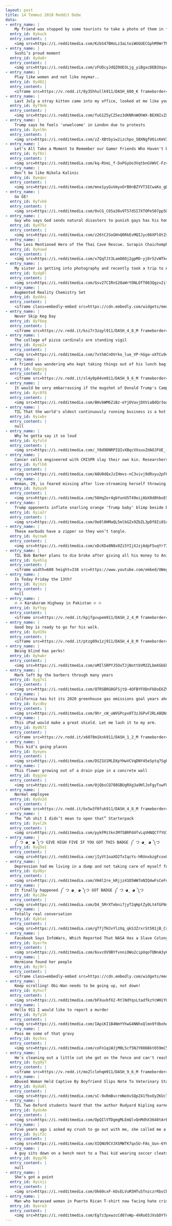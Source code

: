 ```yaml
---
layout: post
title: 14 Temmuz 2018 Reddit Debe
data:
- entry_name: |
    My friend was stopped by some tourists to take a photo of them in front of an advertisement for Tape Face in Las Vegas... My friend IS Tape Face.
  entry_id: 8ybuck
  entry_content: |
    <img src=https://i.redditmedia.com/KzbS47BHoLz3aLtoiWUGUECGphM9WrTNCN-JyR8kmfo.jpg?s=a00808bb9b77650b10447d2920dcdf8d frameborder=0>
- entry_name: |
    Sushi’s proud moment
  entry_id: 8yda0r
  entry_content: |
    <img src=https://i.redditmedia.com/zFUDcyJdQZ0UD3Ljg_yiBgxcDEB3Xqscj-ye-HZtAHo.jpg?s=a518504ebad77b6d42bffa7465705d2a frameborder=0>
- entry_name: |
    Play like women and not like neymar..
  entry_id: 8yd02j
  entry_content: |
    <iframe src=https://v.redd.it/8y35hhullk911/DASH_600_K frameborder=0></iframe>
- entry_name: |
    Last July a stray kitten came into my office, looked at me like you are my human, so I adopted her. Today, this happened. Guess now I'm an owner of another good girl.
  entry_id: 8yf9nb
  entry_content: |
    <img src=https://i.redditmedia.com/fuG1Z5yCZSez3dKNRnWOhWX-BEXNIsZXxZSBaVDmZSk.png?s=26e3c1d8fdf6d06b820c95dcf1ad82ab frameborder=0>
- entry_name: |
    Trump says he feels 'unwelcome' in London due to protests
  entry_id: 8yel9n
  entry_content: |
    <img src=https://i.redditmedia.com/zZ-XBtbyiw2izchpo_5BXNgfUOicKmV3xI1ASOsbipM.jpg?s=27349440b76bba4731bbfdd3f94644ff frameborder=0>
- entry_name: |
    Let's All Take a Moment to Remember our Gamer Friends Who Haven't been Online in Years
  entry_id: 8yf0sl
  entry_content: |
    <img src=https://i.redditmedia.com/kq-RVeL_f-DxPGyUo3VqtbnGVWVC-FzvMBywLtJx6Dg.jpg?s=3d7e64008578d19a3554715fde04e940 frameborder=0>
- entry_name: |
    Don’t be like Nikola Kalinic
  entry_id: 8yeqoc
  entry_content: |
    <img src=https://i.redditmedia.com/mne1yyGuVmyxOrB0nBZYVT3ICwaKo_gD4hEmUZSHA-w.jpg?s=8c545e5a2336c1a3976cfdec4fc06f8a frameborder=0>
- entry_name: |
    Go GE!
  entry_id: 8yfvk6
  entry_content: |
    <img src=https://i.redditmedia.com/0vCG_C65a38v9T57dSI7XTOPe507pp5QCT6TY7tZR44.jpg?s=c0ab1c15d24cd62bfbb2aca2e458c3ea frameborder=0>
- entry_name: |
    Guy who says God sends natural disasters to punish gays has his home destroyed in a natural disaster
  entry_id: 8yd75c
  entry_content: |
    <img src=https://i.redditmedia.com/z26tC2SoGHnQ0RkEvMQIJyc06XPlOtZsD1rvDV7Iq0c.jpg?s=006e82674caf9bae24e625f34e0c3877 frameborder=0>
- entry_name: |
    The Less Mentioned Hero of the Thai Cave Rescue. Surapin Chaichomphu is from Thai Water Well Association. Volunteer and personally spend around $6,000 USD to bring equipments to dig wells and divert water out of the cave so the rescue team could bring out the Soccer team out safely.
  entry_id: 8yhuwd
  entry_content: |
    <img src=https://i.redditmedia.com/x7QqTJt3LamO8Oj2gpMO-yj0r52vWTkcVTo71VMgEzA.jpg?s=f90d299bec7521e3fc626ff4399eff5f frameborder=0>
- entry_name: |
    My sister is getting into photography and recently took a trip to Africa. I told her to just quit now because she’ll never top this moment.
  entry_id: 8ydg0l
  entry_content: |
    <img src=https://i.redditmedia.com/Gsv27CIRnS2OaWrYONLOfT083Qgzv2ifUbSQ3mwmPuU.jpg?s=0294522a63722381f1bd1b8ec8f8ddd8 frameborder=0>
- entry_name: |
    Augmented Reality Chemistry Set
  entry_id: 8yd4ni
  entry_content: |
    <iframe class=embedly-embed src=https://cdn.embedly.com/widgets/media.html?src=https%3A%2F%2Fgfycat.com%2Fifr%2FWhichCreamyAmericancicada&url=https%3A%2F%2Fgfycat.com%2Fwhichcreamyamericancicada&image=https%3A%2F%2Fthumbs.gfycat.com%2FWhichCreamyAmericancicada-size_restricted.gif&key=2aa3c4d5f3de4f5b9120b660ad850dc9&type=text%2Fhtml&schema=gfycat width=600 height=338 scrolling=no frameborder=0 allow=autoplay; fullscreen allowfullscreen></iframe>
- entry_name: |
    Never Skip Keg Day
  entry_id: 8yf6eg
  entry_content: |
    <iframe src=https://v.redd.it/ksi7r3zqyl911/DASH_4_8_M frameborder=0></iframe>
- entry_name: |
    The college of pizza cardinals are standing vigil
  entry_id: 8yep2x
  entry_content: |
    <img src=https://i.redditmedia.com/7xthACnOVrko_lue_VP-hGga-oXTCu94oGm9HCPBLzk.jpg?s=9e8301c0d59a0b302bdce3be72d7193a frameborder=0>
- entry_name: |
    A friend was wondering who kept taking things out of his lunch bag...so he set up a camera
  entry_id: 8ygojq
  entry_content: |
    <iframe src=https://v.redd.it/sl4y0p04vm911/DASH_9_6_M frameborder=0></iframe>
- entry_name: |
    It would be very embarrassing if the mugshot of Donald Trump's Campaign Chairman made it to the front page and triggered Trump supporters, please don't let that happen.
  entry_id: 8yc8f8
  entry_content: |
    <img src=https://i.redditmedia.com/BHvbWM6ZiBz-eYjOVavjDXViaBdQr3oaRZqQaaQw3UY.jpg?s=4eed17c1a07c37b77d4b87123dd51600 frameborder=0>
- entry_name: |
    TIL That the world's oldest continuously running business is a hot springs hotel in Japan that's run since 705 A.D.
  entry_id: 8yiwbv
  entry_content: |
    null
- entry_name: |
    Why he gotta say it so loud
  entry_id: 8yfuld
  entry_content: |
    <img src=https://i.redditmedia.com/_Y8d9DNRPIQIvXBqcVXsuxZdAOJFUE_-pndeDiL5bGs.jpg?s=7a71ade4875bb71f1cf4910b88a06412 frameborder=0>
- entry_name: |
    Cancer cells engineered with CRISPR slay their own kin. Researchers engineered tumor cells in mice to secrete a protein that triggers a death switch in resident tumor cells they encounter.
  entry_id: 8yflh0
  entry_content: |
    <img src=https://i.redditmedia.com/A8U0dQxJzIHmvs-nC3vivj9dRxyu2pF637C8wTqcY2k.jpg?s=d8a2756d5f262addc7202eecf3952959 frameborder=0>
- entry_name: |
    Woman, 29, is feared missing after live-streaming herself throwing ink on a photo of Chinese President Xi Jinping
  entry_id: 8ybyy0
  entry_content: |
    <img src=https://i.redditmedia.com/56HqZer4gbYunU5T49eijAbX0d8hboESvvGiOsjAzLw.jpg?s=6ed10dec71eb904b5ffbc25d04384e40 frameborder=0>
- entry_name: |
    Trump opponents inflate snarling orange 'Trump baby' blimp beside British parliament
  entry_id: 8yia2r
  entry_content: |
    <img src=https://i.redditmedia.com/Oe0l0HMaQL5mlbGZx9ZbZL3pDf8Ii8SrLNo9mFXmJAs.jpg?s=acbcfcf77493544ebdd24f78fc3a632f frameborder=0>
- entry_name: |
    These earbuds have a zipper so they won’t tangle.
  entry_id: 8ycnw8
  entry_content: |
    <img src=https://i.redditmedia.com/xDcKDa8N8x0Zi5YIjXJzjAdpF5uqYr7IMRWy00UjrW0.jpg?s=1c1517543de57e5c37dc801d9ebcf9c9 frameborder=0>
- entry_name: |
    TIL Bob Barker plans to die broke after giving all his money to Animal Foundations/Rescues
  entry_id: 8yehlq
  entry_content: |
    <iframe width=600 height=338 src=https://www.youtube.com/embed/UWegFQnOjSM?feature=oembed&enablejsapi=1 frameborder=0 allow=autoplay; encrypted-media allowfullscreen></iframe>
- entry_name: |
    Is Today Friday the 13th?
  entry_id: 8yjnzi
  entry_content: |
    null
- entry_name: |
    🔥 🔥 Karakoram Highway in Pakistan 🔥 🔥
  entry_id: 8yftqy
  entry_content: |
    <iframe src=https://v.redd.it/kpjfgvupem911/DASH_2_4_M frameborder=0></iframe>
- entry_name: |
    Good boy is ready to go for his walk.
  entry_id: 8yd19x
  entry_content: |
    <iframe src=https://v.redd.it/ptzg09x1zj911/DASH_4_8_M frameborder=0></iframe>
- entry_name: |
    Being blind has perks!
  entry_id: 8yhwbr
  entry_content: |
    <img src=https://i.redditmedia.com/oMIlSRPYJ5OxTJjNottbVM2ZLbmXGbEQ07t01c4XN3Y.png?s=4b1bcb84ab40b3f6c4d2270f76ba393f frameborder=0>
- entry_name: |
    Mark left by the barbers through many years
  entry_id: 8yg7v1
  entry_content: |
    <img src=https://i.redditmedia.com/QTRSBRG0GFSjtQ-4OFBYFODnFkDoE6ZVlojjUh86ZpE.jpg?s=4114bae25a1c60575c8e71b21196f3ad frameborder=0>
- entry_name: |
    California has hit its 2020 greenhouse gas emissions goal years ahead of schedule
  entry_id: 8ycdby
  entry_content: |
    <img src=https://i.redditmedia.com/9hr_cW_uWVGPcpx0T3zJGPvF2RL48QNsJRFNX64wST8.jpg?s=04d04020ca026fac4e28572701ef1341 frameborder=0>
- entry_name: |
    This iPad would make a great shield. Let me lash it to my arm.
  entry_id: 8yd671
  entry_content: |
    <iframe src=https://v.redd.it/x6078m1knk911/DASH_1_2_M frameborder=0></iframe>
- entry_name: |
    This kid’s going places
  entry_id: 8yeyes
  entry_content: |
    <img src=https://i.redditmedia.com/DSZ1U1MLDXpYHwVCVqDNY45e5ptq7SgPZso_q8zTsJ8.jpg?s=057f4cbe866cb1fe3acf0b59871113aa frameborder=0>
- entry_name: |
    This flower growing out of a drain pipe in a concrete wall
  entry_id: 8ygjno
  entry_content: |
    <img src=https://i.redditmedia.com/0jQbsCQ788GBUgRXg3a9HlJoFgyTswFUJ_RBu7fgFkg.jpg?s=04cde2ab4080851a9ab98f2ef7f6f404 frameborder=0>
- entry_name: |
    Normal employee
  entry_id: 8ydv2d
  entry_content: |
    <iframe src=https://v.redd.it/bx5w3f0fuk911/DASH_4_8_M frameborder=0></iframe>
- entry_name: |
    The “oh shit I didn’t mean to open that” Starterpack
  entry_id: 8yel2k
  entry_content: |
    <img src=https://i.redditmedia.com/pykFMitkn3Mf5BRPd4fvLqVHNQCffYU1hFDZN_p4k9c.jpg?s=ab414926ea9fa11641f6b5273195dbbc frameborder=0>
- entry_name: |
    ༼ つ ◕_ ◕ ༽つ GIVE HIGH FIVE IF YOU GOT THIS BADGE ༼ つ ◕_ ◕ ༽つ
  entry_id: 8yg5o1
  entry_content: |
    <img src=https://i.redditmedia.com/jIyVt1oaXO2TxIqcYs-hRUnxbzgFcoxQU0nIEqraeo8.jpg?s=658098ab58b2ade8efe9b51278cfdf74 frameborder=0>
- entry_name: |
    Depression had me living in a dump and not taking care of myself for months. Recently I moved into my first ever bachelorette pad! I’m engaging in some great habits, cleaning every day and lots of warm baths. Im feeling happier and healthier then ever!
  entry_id: 8yd8yr
  entry_content: |
    <img src=https://i.redditmedia.com/VH4l2re_kRjjz41O5WW7oNIQ4wFsCeFu-3LpnY--S6Q.jpg?s=a9756c5f63b3a3c93a9025bbd95f1121 frameborder=0>
- entry_name: |
    It finally happened ༼ つ ◕_ ◕ ༽つ GOT BADGE ༼ つ ◕_ ◕ ༽つ
  entry_id: 8yc28w
  entry_content: |
    <img src=https://i.redditmedia.com/D4_5MrXTebni7jyT2qHptZy0Lt4fGFNsqn-QuN6-34s.png?s=392c4c7dc2287d64e5b3ac17142c1b24 frameborder=0>
- entry_name: |
    Totally real conversation
  entry_id: 8ybtat
  entry_content: |
    <img src=https://i.redditmedia.com/gTfjTHJvYlzXq_qkS3ZrxrSt501jB_CsoHKQ-_MI-ik.jpg?s=ea02831086c69a6a86c56e4ab3db8e82 frameborder=0>
- entry_name: |
    Facebook Says InfoWars, Which Reported That NASA Has a Slave Colony on Mars, Is a Valid Source of “Opinion and Analysis”
  entry_id: 8yerfm
  entry_content: |
    <img src=https://i.redditmedia.com/6xvcOV9BYfvnniOWo2cipUqoTQNnA3y68eghVjw0Ef0.jpg?s=858aa25fc55dfb66b77ec289504d0778 frameborder=0>
- entry_name: |
    Hermione found her people
  entry_id: 8yj9rl
  entry_content: |
    <iframe class=embedly-embed src=https://cdn.embedly.com/widgets/media.html?src=https%3A%2F%2Fgfycat.com%2Fifr%2FOptimisticVariableCrocodileskink&url=https%3A%2F%2Fgfycat.com%2FOptimisticVariableCrocodileskink&image=https%3A%2F%2Fthumbs.gfycat.com%2FOptimisticVariableCrocodileskink-size_restricted.gif&key=2aa3c4d5f3de4f5b9120b660ad850dc9&type=text%2Fhtml&schema=gfycat width=600 height=1067 scrolling=no frameborder=0 allow=autoplay; fullscreen allowfullscreen></iframe>
- entry_name: |
    Keep scrolling! Obi-Wan needs to be going up, not down!
  entry_id: 8yhvcf
  entry_content: |
    <img src=https://i.redditmedia.com/bFXuvbfX2-RtlNdYqsLtadfkzYcWHiY8hj9mgT26YFw.jpg?s=e0b501b847fd38d7a58dd24d424d5b56 frameborder=0>
- entry_name: |
    Hello 911 I would like to report a murder
  entry_id: 8yfy16
  entry_content: |
    <img src=https://i.redditmedia.com/IApiKI1B4NmYYhwG4NNhxQlmn9fdbohevW1GP61cS3w.jpg?s=3b41f10ec32c9b0cc85b854025c15e94 frameborder=0>
- entry_name: |
    Pass me some of that gravy
  entry_id: 8ychxs
  entry_content: |
    <img src=https://i.redditmedia.com/coFn1qiWJjM0L5cf5NJY086BktO59mC5VTa2V06y8zI.jpg?s=6f7ae6be89dbac934efebe4b428e31b7 frameborder=0>
- entry_name: |
    He's cleaning out a little cut she got on the fence and can't reach herself.
  entry_id: 8yg9y7
  entry_content: |
    <iframe src=https://v.redd.it/mo2lclehqm911/DASH_9_6_M frameborder=0></iframe>
- entry_name: |
    Abused Woman Held Captive By Boyfriend Slips Note To Veterinary Staff
  entry_id: 8yda8l
  entry_content: |
    <img src=https://i.redditmedia.com/sC-9xRmBvcrmNeXvSQpZ41fbxOyZKUclmrS4UFasfWE.jpg?s=c2c000d7bccc84cfb15cb486b985c9f8 frameborder=0>
- entry_name: |
    TIL Two Oxford students heard that the author Rudyard Kipling earned 10 shillings per word so they sent him 10 shillings and asked for one of his very best words. Kipling replied: Thanks.
  entry_id: 8yds4m
  entry_content: |
    <img src=https://i.redditmedia.com/OpQIlVTDgmgMLEmQlvQnMdhX3648tArBS-MifAq2sjg.jpg?s=d32baa6e6d0168a1cf962c2b924994e9 frameborder=0>
- entry_name: |
    Five years ago i asked my crush to go out with me, she called me a weirdo, and we never talked again. This is just a random photo i found on Google.
  entry_id: 8yif2c
  entry_content: |
    <img src=https://i.redditmedia.com/XIQNU9CVJXSMWTK7qxSU-FAs_Uun-6YC9IFl3qKs3SE.png?s=90be74b633a84a2f85ddaaa602f1b398 frameborder=0>
- entry_name: |
    A guy sits down on a bench next to a Thai kid wearing soccer cleats.
  entry_id: 8ygy76
  entry_content: |
    null
- entry_name: |
    She's got a point
  entry_id: 8ycnji
  entry_content: |
    <img src=https://i.redditmedia.com/Ok60cxF-kOsELVuM3HTuSTnzczrRbsCbBey_uP0LQm8.jpg?s=e08adcb6e31f9bf5a2be9dca2c3af6b5 frameborder=0>
- entry_name: |
    Man who harassed woman in Puerto Rican T-shirt now facing hate crime charges
  entry_id: 8yero3
  entry_content: |
    <img src=https://i.redditmedia.com/Eg7z3pxwzcCd07vWp-4kRoO3JXsbDYfAgp13-nLi8Kw.jpg?s=bc540f75ccb9d143250b9a1748b711cf frameborder=0>
---
```

